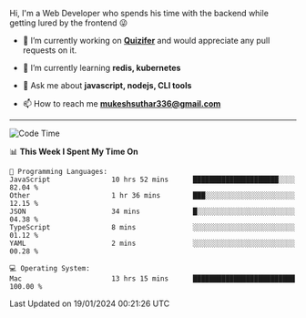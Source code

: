 Hi, I'm a Web Developer who spends his time with the backend while getting lured by the frontend 😜

- 🔭 I’m currently working on **[Quizifer](https://github.com/SutharMukesh/Quizifer/)** and would appreciate any pull requests on it.

- 🌱 I’m currently learning **redis, kubernetes**

- 💬 Ask me about **javascript, nodejs, CLI tools**

- 📫 How to reach me **mukeshsuthar336@gmail.com**

---
<!--START_SECTION:waka-->
![Code Time](http://img.shields.io/badge/Code%20Time-2%2C754%20hrs%2038%20mins-blue)

📊 **This Week I Spent My Time On** 

```text
💬 Programming Languages: 
JavaScript               10 hrs 52 mins      █████████████████████░░░░   82.04 % 
Other                    1 hr 36 mins        ███░░░░░░░░░░░░░░░░░░░░░░   12.15 % 
JSON                     34 mins             █░░░░░░░░░░░░░░░░░░░░░░░░   04.38 % 
TypeScript               8 mins              ░░░░░░░░░░░░░░░░░░░░░░░░░   01.12 % 
YAML                     2 mins              ░░░░░░░░░░░░░░░░░░░░░░░░░   00.28 % 

💻 Operating System: 
Mac                      13 hrs 15 mins      █████████████████████████   100.00 % 
```


 Last Updated on 19/01/2024 00:21:26 UTC
<!--END_SECTION:waka-->
